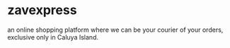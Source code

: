 # zavexpress
an online shopping platform where we can be your courier of your orders, exclusive only in Caluya Island.
